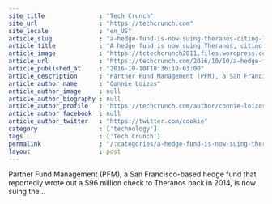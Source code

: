 ```yaml
---
site_title               : "Tech Crunch"
site_url                 : "https://techcrunch.com"
site_locale              : "en_US"
article_slug             : "a-hedge-fund-is-now-suing-theranos-citing-lies-material-misstatements-and-omissions"
article_title            : "A hedge fund is now suing Theranos, citing “lies, material misstatements, and omissions”"
article_image            : "https://tctechcrunch2011.files.wordpress.com/2014/09/elizabeth-holmes31.jpg?w=764&h=400&crop=1"
article_url              : "https://techcrunch.com/2016/10/10/a-hedge-fund-is-now-suing-theranos-citing-lies-material-misstatements-and-omissions/"
article_published_at     : "2016-10-10T18:36:10-03:00"
article_description      : "Partner Fund Management (PFM), a San Francisco-based hedge fund that reportedly wrote out a $96 million check to Theranos back in 2014, is now suing the..."
article_author_name      : "Connie Loizos"
article_author_image     : null
article_author_biography : null
article_author_profile   : "https://techcrunch.com/author/connie-loizos/"
article_author_facebook  : null
article_author_twitter   : "https://twitter.com/cookie"
category                 : ['technology']
tags                     : ['Tech Crunch']
permalink                : "/:categories/a-hedge-fund-is-now-suing-theranos-citing-lies-material-misstatements-and-omissions/"
layout                   : post
---
```


Partner Fund Management (PFM), a San Francisco-based hedge fund that reportedly wrote out a $96 million check to Theranos back in 2014, is now suing the...
